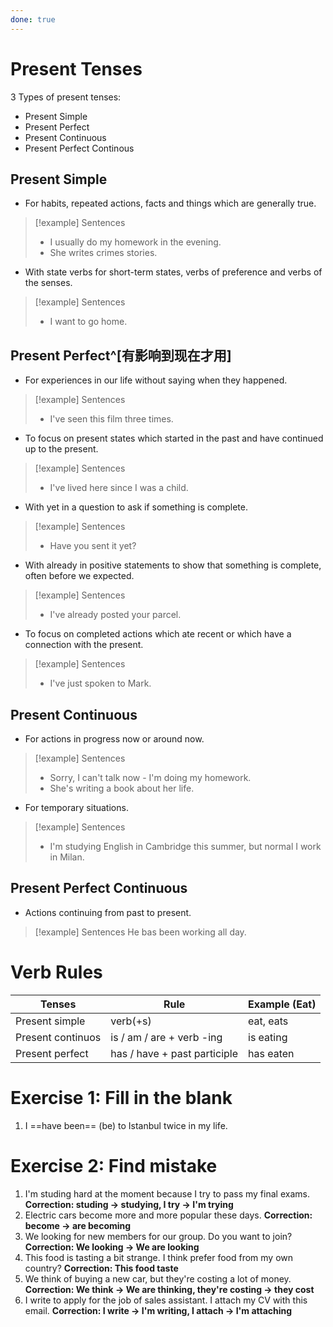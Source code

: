 ```yaml
---
done: true
---
```

# Present Tenses

3 Types of present tenses:
- Present Simple
- Present Perfect
- Present Continuous
- Present Perfect Continous

## Present Simple
- For habits, repeated actions, facts and things which are generally true.
>[!example] Sentences
> - I usually do my homework in the evening.
> - She writes crimes stories.

- With state verbs for short-term states, verbs of preference and verbs of the senses.
>[!example] Sentences
>- I want to go home.

## Present Perfect^[有影响到现在才用]
- For experiences in our life without saying when they happened.
>[!example] Sentences
>- I've seen this film three times.

- To focus on present states which started in the past and have continued up to the present.
>[!example] Sentences
>- I've lived here since I was a child.

- With yet in a question to ask if something is complete.
>[!example] Sentences
>- Have you sent it yet?

- With already in positive statements to show that something is complete, often before we expected.
>[!example] Sentences
>- I've already posted your parcel.

- To focus on completed actions which ate recent or which have a connection with the present.
>[!example] Sentences
>- I've just spoken to Mark.


## Present Continuous
- For actions in progress now or around now.
>[!example] Sentences
>- Sorry, I can't talk now - I'm doing my homework.
>- She's writing a book about her life.

- For temporary situations.
>[!example] Sentences
>-  I'm studying English in Cambridge this summer, but normal I work in Milan.

## Present Perfect Continuous
- Actions continuing from past to present.
>[!example] Sentences
>He bas been working all day.

# Verb Rules

| Tenses            | Rule                         | Example (Eat) |
| ----------------- | ---------------------------- | ------------- |
| Present simple    | verb(+s)                     | eat, eats     |
| Present continuos | is / am / are + verb -ing    | is eating     |
| Present perfect   | has / have + past participle | has eaten     |

# Exercise 1: Fill in the blank
1. I ==have been== (be) to Istanbul twice in my life.

# Exercise 2: Find mistake
1. I'm studing hard at the moment because I try to pass my final exams.
   **Correction: studing -> studying, I try -> I'm trying**
2. Electric cars become more and more popular these days.
   **Correction: become -> are becoming**
3. We looking for new members for our group. Do you want to join?
   **Correction: We looking -> We are looking**
4. This food is tasting a bit strange. I think prefer food from my own country?
   **Correction: This food taste**
5. We think of buying a new car, but they're costing a lot of money.
   **Correction: We think -> We are thinking, they're costing -> they cost**
6. I write to apply for the job of sales assistant. I attach my CV with this email.
   **Correction: I write -> I'm writing, I attach -> I'm attaching**
